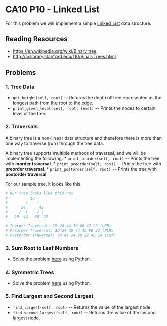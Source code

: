 # CA10 P10 - Linked List

For this problem we will implement a simple [Linked List](http://cslibrary.stanford.edu/110/BinaryTrees.html) data structure.

## Reading Resources

* https://en.wikipedia.org/wiki/Binary_tree
* http://cslibrary.stanford.edu/110/BinaryTrees.html 


## Problems

### 1. Tree Data

  * `get_height(self, root)` -- Returns the depth of tree represented as the longest path from the root to the edge.
  * `print_given_level(self, root, level)` -- Prints the nodes to certain level of the tree.

### 2. Traversals

A binary tree is a non-linear data structure and therefore there is more than one way to traverse (run) through the tree data.

A binary tree supports multiple methods of traversal, and we will be implementing the following:
    * `print_inorder(self, root)` -- Prints the tree with **inorder traversal**.
    * `print_preorder(self, root)` -- Prints the tree with **preorder traversal**.
    * `print_postorder(self, root)` -- Prints the tree with **postorder traversal**.

For our sample tree, it looks like this.

```python
# Our tree looks like this now
#          10
#        /    \
#      24      42
#     /  \    / \
#   20  44   88  22

# Inorder Traversal: 20 24 44 10 88 42 22 (LPR)
# Preorder Traversal: 10 24 20 44 42 88 22 (PLR)
# Postorder Traversal: 20 44 24 88 22 42 10 (LRP)
```

### 3. Sum Root to Leaf Numbers

* Solve the problem [here](https://leetcode.com/problems/sum-root-to-leaf-numbers/) using Python.

### 4. Symmetric Trees

* Solve the problem [here](https://leetcode.com/problems/symmetric-tree/) using Python.

### 5. Find Largest and Second Largest

  * `find_largest(self, root)` -- Returns the value of the largest node.
  * `find_second_largest(self, root)` -- Returns the value of the second largest node.